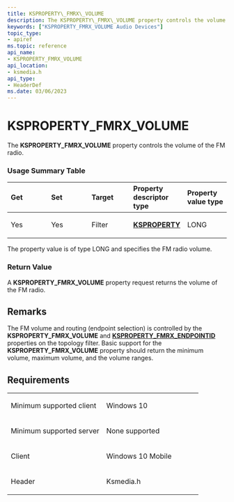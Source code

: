 ```yaml
---
title: KSPROPERTY\_FMRX\_VOLUME
description: The KSPROPERTY\_FMRX\_VOLUME property controls the volume of the FM radio.
keywords: ["KSPROPERTY_FMRX_VOLUME Audio Devices"]
topic_type:
- apiref
ms.topic: reference
api_name:
- KSPROPERTY_FMRX_VOLUME
api_location:
- ksmedia.h
api_type:
- HeaderDef
ms.date: 03/06/2023
---
```



# KSPROPERTY\_FMRX\_VOLUME


The **KSPROPERTY\_FMRX\_VOLUME** property controls the volume of the FM radio.

### <span id="Usage_Summary_Table"></span><span id="usage_summary_table"></span><span id="USAGE_SUMMARY_TABLE"></span>Usage Summary Table

<table>
<colgroup>
<col width="20%" />
<col width="20%" />
<col width="20%" />
<col width="20%" />
<col width="20%" />
</colgroup>
<thead>
<tr class="header">
<th align="left">Get</th>
<th align="left">Set</th>
<th align="left">Target</th>
<th align="left">Property descriptor type</th>
<th align="left">Property value type</th>
</tr>
</thead>
<tbody>
<tr class="odd">
<td align="left"><p>Yes</p></td>
<td align="left"><p>Yes</p></td>
<td align="left"><p>Filter</p></td>
<td align="left"><p><a href="/windows-hardware/drivers/stream/ksproperty-structure" data-raw-source="[&lt;strong&gt;KSPROPERTY&lt;/strong&gt;](../stream/ksproperty-structure.md)"><strong>KSPROPERTY</strong></a></p></td>
<td align="left"><p>LONG</p></td>
</tr>
</tbody>
</table>

 

The property value is of type LONG and specifies the FM radio volume.

### <span id="Return_Value"></span><span id="return_value"></span><span id="RETURN_VALUE"></span>Return Value

A **KSPROPERTY\_FMRX\_VOLUME** property request returns the volume of the FM radio.

## Remarks

The FM volume and routing (endpoint selection) is controlled by the **KSPROPERTY\_FMRX\_VOLUME** and [**KSPROPERTY\_FMRX\_ENDPOINTID**](ksproperty-fmrx-endpointid.md) properties on the topology filter. Basic support for the **KSPROPERTY\_FMRX\_VOLUME** property should return the minimum volume, maximum volume, and the volume ranges.

## Requirements

<table>
<colgroup>
<col width="50%" />
<col width="50%" />
</colgroup>
<tbody>
<tr class="odd">
<td align="left"><p>Minimum supported client</p></td>
<td align="left"><p>Windows 10</p></td>
</tr>
<tr class="even">
<td align="left"><p>Minimum supported server</p></td>
<td align="left"><p>None supported</p></td>
</tr>
<tr class="odd">
<td align="left"><p>Client</p></td>
<td align="left"><p>Windows 10 Mobile</p></td>
</tr>
<tr class="even">
<td align="left"><p>Header</p></td>
<td align="left">Ksmedia.h</td>
</tr>
</tbody>
</table>
